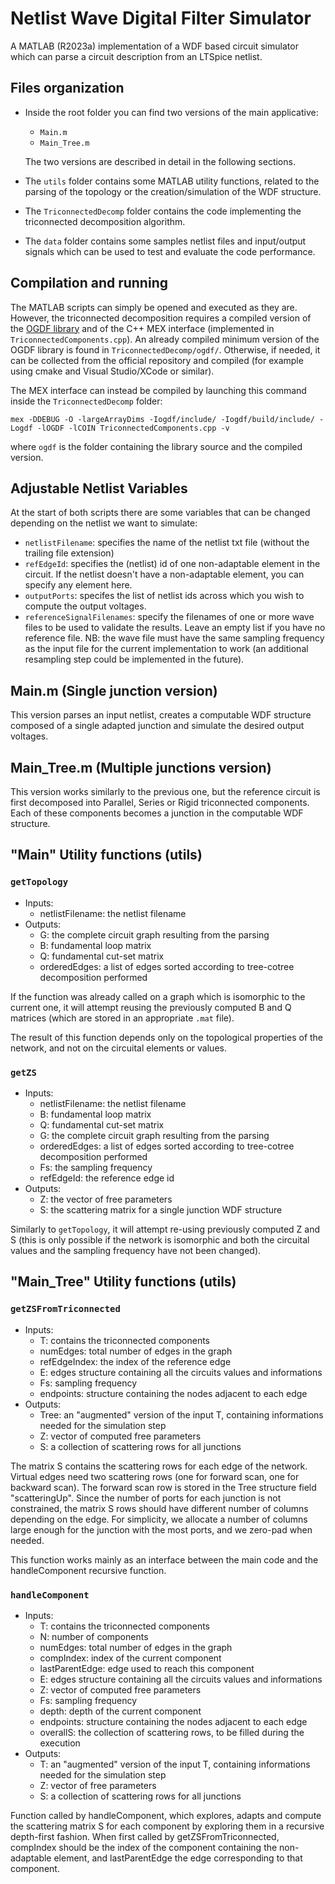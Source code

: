 
# Netlist Wave Digital Filter Simulator

A MATLAB (R2023a) implementation of a WDF based circuit simulator which can parse a circuit description from an LTSpice netlist.



## Files organization

- Inside the root folder you can find two versions of the main applicative:

    * ```Main.m```
    * ```Main_Tree.m```

    The two versions are described in detail in the following sections.
- The ```utils``` folder contains some MATLAB utility functions, related to the parsing of the topology or the creation/simulation of the WDF structure.
- The ```TriconnectedDecomp``` folder contains the code implementing the triconnected decomposition algorithm.
- The ```data``` folder contains some samples netlist files and input/output signals which can be used to test and evaluate the code performance.





## Compilation and running

The MATLAB scripts can simply be opened and executed as they are. However, the triconnected decomposition requires a compiled version of the [OGDF library](https://github.com/ogdf/ogdf/) and of the C++ MEX interface (implemented in ```TriconnectedComponents.cpp```).
An already compiled minimum version of the OGDF library is found in ```TriconnectedDecomp/ogdf/```. Otherwise, if needed, it can be collected from the official repository and compiled (for example using cmake and Visual Studio/XCode or similar).

The MEX interface can instead be compiled by launching this command inside the ```TriconnectedDecomp``` folder:

```
mex -DDEBUG -O -largeArrayDims -Iogdf/include/ -Iogdf/build/include/ -Logdf -lOGDF -lCOIN TriconnectedComponents.cpp -v

```


where ```ogdf``` is the folder containing the library source and the
compiled version.
## Adjustable Netlist Variables

At the start of both scripts there are some variables that can be changed depending on the netlist we want to simulate:


- ```netlistFilename```: specifies the name of the netlist txt file (without the trailing file extension)
- ```refEdgeId```: specifies the (netlist) id of one non-adaptable element in the circuit. If the netlist doesn't have a non-adaptable element, you can specify any element here.
- ```outputPorts```: specifes the list of netlist ids across which you wish to compute the output voltages.
- ```referenceSignalFilenames```: specify the filenames of one or more wave files to be used to validate the results. Leave an empty list if you have no reference file. NB: the wave file must have the same sampling frequency as the input file for the current implementation to work (an additional resampling step could be implemented in the future).



## Main.m (Single junction version)

This version parses an input netlist, creates a computable WDF structure composed of a single adapted junction and simulate the desired output voltages.


## Main_Tree.m (Multiple junctions version)

This version works similarly to the previous one, but the reference circuit is first decomposed into Parallel, Series or Rigid triconnected components. Each of these components becomes a junction in the computable WDF structure.





## "Main" Utility functions (utils)


### ```getTopology```

- Inputs: 
    - netlistFilename: the netlist filename
- Outputs: 
    - G: the complete circuit graph resulting from the parsing
    - B: fundamental loop matrix
    - Q: fundamental cut-set matrix
    - orderedEdges: a list of edges sorted according to tree-cotree decomposition performed

If the function was already called on a graph which is isomorphic to the current one, it will attempt reusing the previously computed B and Q matrices (which are stored in an appropriate ```.mat``` file).

The result of this function depends only on the topological properties of the network, and not on the circuital elements or values.


### ```getZS```

- Inputs: 
    - netlistFilename: the netlist filename
    - B: fundamental loop matrix
    - Q: fundamental cut-set matrix
    - G: the complete circuit graph resulting from the parsing
    - orderedEdges: a list of edges sorted according to tree-cotree decomposition performed
    - Fs: the sampling frequency
    - refEdgeId: the reference edge id
- Outputs: 
    - Z: the vector of free parameters
    - S: the scattering matrix for a single junction WDF structure


Similarly to ```getTopology```, it will attempt re-using previously computed Z and S (this is only possible if the network is isomorphic and both the circuital values and the sampling frequency have not been changed).




## "Main_Tree" Utility functions (utils)

### ```getZSFromTriconnected```

- Inputs: 
   - T: contains the triconnected components
   - numEdges: total number of edges in the graph
   - refEdgeIndex: the index of the reference edge
   - E: edges structure containing all the circuits values and informations
   - Fs: sampling frequency
   - endpoints: structure containing the nodes adjacent to each edge
- Outputs: 
    - Tree: an "augmented" version of the input T, containing informations needed for the simulation step 
    - Z: vector of computed free parameters
    - S: a collection of scattering rows for all junctions 

The matrix S contains the scattering rows for each edge of the network. Virtual edges need two scattering rows (one for forward scan, one for backward scan). The forward scan row is stored in the Tree structure field "scatteringUp". Since the number of ports for each junction is not constrained, the matrix S rows should have different number of columns depending on the edge. For simplicity, we allocate a number of columns large enough for the junction with the most ports, and we zero-pad when needed.

This function works mainly as an interface between the main code and the handleComponent recursive function.


### ```handleComponent```

- Inputs: 
    - T: contains the triconnected components
    - N: number of components
    - numEdges: total number of edges in the graph
    - compIndex: index of the current component
    - lastParentEdge: edge used to reach this component
    - E: edges structure containing all the circuits values and informations
    - Z: vector of computed free parameters
    - Fs: sampling frequency
    - depth: depth of the current component
    - endpoints: structure containing the nodes adjacent to each edge
    - overallS: the collection of scattering rows, to be filled during the execution
- Outputs: 
    - T: an "augmented" version of the input T, containing informations needed for the simulation step 
    - Z: vector of free parameters
    - S: a collection of scattering rows for all junctions

Function called by handleComponent, which explores, adapts and compute the scattering matrix S for each component by exploring them in a recursive depth-first fashion.
When first called by getZSFromTriconnected, compIndex should be the index of the component containing the non-adaptable element, and lastParentEdge the edge corresponding to that component.


